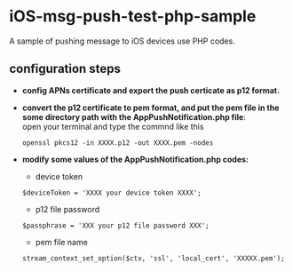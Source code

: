 # iOS-msg-push-test-php-sample

A sample of pushing message to iOS devices use PHP codes.


## configuration steps
* **config APNs certificate and export the push certicate as p12 format.**
* **convert the p12 certificate to pem format, and put the pem file in the some directory path with the AppPushNotification.php file**:  
  open your terminal and type the commnd like this  
  
  ```
  openssl pkcs12 -in XXXX.p12 -out XXXX.pem -nodes
  ```
  
* **modify some values of the AppPushNotification.php codes:**  

	* device token  
	
	```
	$deviceToken = 'XXXX your device token XXXX';
	```
	
	* p12 file password

	```
	$passphrase = 'XXX your p12 file password XXX';
	```
	
	* pem file name

	```
	stream_context_set_option($ctx, 'ssl', 'local_cert', 'XXXXX.pem');
	```